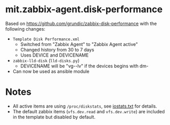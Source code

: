 # mit.zabbix-agent.disk-performance

Based on https://github.com/grundic/zabbix-disk-performance with the following changes:

* `Template Disk Performance.xml`
    * Switched from "Zabbix Agent" to "Zabbix Agent active"
    * Changed history from 30 to 7 days
    * Uses DEVICE and DEVICENAME
* `zabbix-lld-disk` (`lld-disks.py`)
    * DEVICENAME will be "vg--lv" if the devices begins with dm-
* Can now be used as ansible module

# Notes

* All active items are using `/proc/diskstats`, see [iostats.txt](https://www.kernel.org/doc/Documentation/iostats.txt) for details.
* The default zabbix items (`vfs.dev.read` and `vfs.dev.write`) are included in the template but disabled by default.
